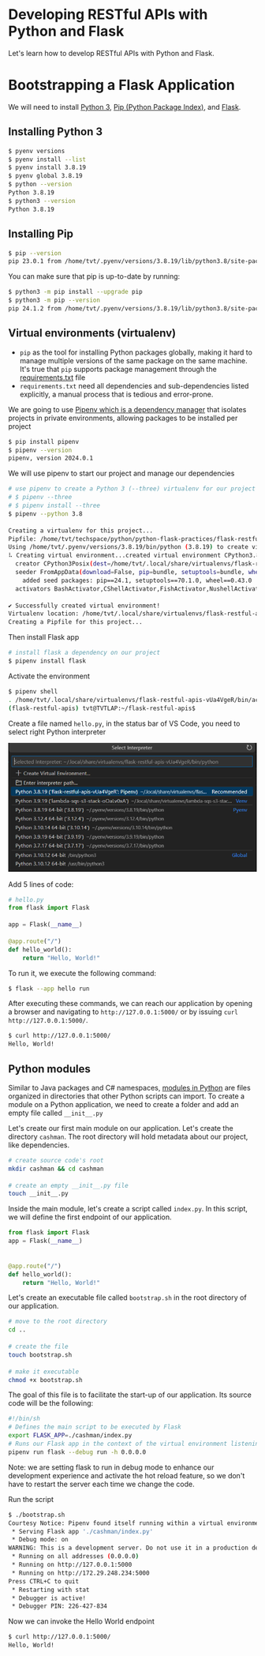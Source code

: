 # Developing RESTful APIs with Python and Flask

Let's learn how to develop RESTful APIs with Python and Flask.


# Bootstrapping a Flask Application

We will need to install [Python 3](https://docs.python.org/3/), [Pip (Python Package Index)](https://pypi.python.org/pypi/pip), and [Flask](http://flask.pocoo.org/).

## Installing Python 3

```sh
$ pyenv versions
$ pyenv install --list
$ pyenv install 3.8.19
$ pyenv global 3.8.19
$ python --version
Python 3.8.19
$ python3 --version
Python 3.8.19
```

## Installing Pip

```sh
$ pip --version
pip 23.0.1 from /home/tvt/.pyenv/versions/3.8.19/lib/python3.8/site-packages/pip (python 3.8)
```

You can make sure that pip is up-to-date by running:
```sh
$ python3 -m pip install --upgrade pip
$ python3 -m pip --version
pip 24.1.2 from /home/tvt/.pyenv/versions/3.8.19/lib/python3.8/site-packages/pip (python 3.8)
```

## Virtual environments (virtualenv)

* `pip` as the tool for installing Python packages globally, making it hard to manage multiple versions of the same package on the same machine. It's true that `pip` supports package management through the [requirements.txt](https://pip.pypa.io/en/stable/user_guide/#requirements-files) file
* `requirements.txt`  need all dependencies and sub-dependencies listed explicitly, a manual process that is tedious and error-prone.

We are going to use [Pipenv which is a dependency manager](https://github.com/kennethreitz/pipenv) that isolates projects in private environments, allowing packages to be installed per project

```sh
$ pip install pipenv
$ pipenv --version
pipenv, version 2024.0.1
```

We will use pipenv to start our project and manage our dependencies
```sh
# use pipenv to create a Python 3 (--three) virtualenv for our project
# $ pipenv --three
# $ pipenv install --three
$ pipenv --python 3.8

Creating a virtualenv for this project...
Pipfile: /home/tvt/techspace/python/python-flask-practices/flask-restful-apis/Pipfile
Using /home/tvt/.pyenv/versions/3.8.19/bin/python (3.8.19) to create virtualenv...
⠧ Creating virtual environment...created virtual environment CPython3.8.19.final.0-64 in 1174ms
  creator CPython3Posix(dest=/home/tvt/.local/share/virtualenvs/flask-restful-apis-vUa4VgeR, clear=False, no_vcs_ignore=False, global=False)
  seeder FromAppData(download=False, pip=bundle, setuptools=bundle, wheel=bundle, via=copy, app_data_dir=/home/tvt/.local/share/virtualenv)
    added seed packages: pip==24.1, setuptools==70.1.0, wheel==0.43.0
  activators BashActivator,CShellActivator,FishActivator,NushellActivator,PowerShellActivator,PythonActivator

✔ Successfully created virtual environment!
Virtualenv location: /home/tvt/.local/share/virtualenvs/flask-restful-apis-vUa4VgeR
Creating a Pipfile for this project...
```

Then install Flask app
```sh
# install flask a dependency on our project
$ pipenv install flask
```

Activate the environment
```sh
$ pipenv shell
. /home/tvt/.local/share/virtualenvs/flask-restful-apis-vUa4VgeR/bin/activate
(flask-restful-apis) tvt@TVTLAP:~/flask-restful-apis$ 
```

Create a file named `hello.py`, in the status bar of VS Code, you need to select right Python interpreter

![select_interpreter](./images/flask-restful-apis-select-python-interpreter.png)

Add 5 lines of code:
```python
# hello.py
from flask import Flask

app = Flask(__name__)

@app.route("/")
def hello_world():
    return "Hello, World!"
```

To run it, we execute the following command:
```sh
$ flask --app hello run
```

After executing these commands, we can reach our application by opening a browser and navigating to `http://127.0.0.1:5000/` or by issuing `curl http://127.0.0.1:5000/`.
```sh
$ curl http://127.0.0.1:5000/
Hello, World!
```

## Python modules

Similar to Java packages and C# namespaces, [modules in Python](https://docs.python.org/3/tutorial/modules.html) are files organized in directories that other Python scripts can import. To create a module on a Python application, we need to create a folder and add an empty file called `__init__.py`

Let's create our first main module on our application. Let's create the directory `cashman`. The root directory will hold metadata about our project, like dependencies.
```sh
# create source code's root
mkdir cashman && cd cashman

# create an empty __init__.py file
touch __init__.py
```

Inside the main module, let's create a script called `index.py`. In this script, we will define the first endpoint of our application.
```py
from flask import Flask
app = Flask(__name__)


@app.route("/")
def hello_world():
    return "Hello, World!"
```

Let's create an executable file called `bootstrap.sh` in the root directory of our application.
```sh
# move to the root directory
cd ..

# create the file
touch bootstrap.sh

# make it executable
chmod +x bootstrap.sh
```

The goal of this file is to facilitate the start-up of our application. Its source code will be the following:
```sh
#!/bin/sh
# Defines the main script to be executed by Flask
export FLASK_APP=./cashman/index.py
# Runs our Flask app in the context of the virtual environment listening to all interfaces on the computer (-h 0.0.0.0)
pipenv run flask --debug run -h 0.0.0.0
```

Note: we are setting flask to run in debug mode to enhance our development experience and activate the hot reload feature, so we don't have to restart the server each time we change the code.

Run the script 
```sh
$ ./bootstrap.sh
Courtesy Notice: Pipenv found itself running within a virtual environment, so it will automatically use that environment, instead of creating its own for any project. You can set PIPENV_IGNORE_VIRTUALENVS=1 to force pipenv to ignore that environment and create its own instead. You can set PIPENV_VERBOSITY=-1 to suppress this warning.
 * Serving Flask app './cashman/index.py'
 * Debug mode: on
WARNING: This is a development server. Do not use it in a production deployment. Use a production WSGI server instead.
 * Running on all addresses (0.0.0.0)
 * Running on http://127.0.0.1:5000
 * Running on http://172.29.248.234:5000
Press CTRL+C to quit
 * Restarting with stat
 * Debugger is active!
 * Debugger PIN: 226-427-834
```

Now we can invoke the Hello World endpoint
```sh
$ curl http://127.0.0.1:5000/
Hello, World!
```